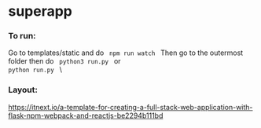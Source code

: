 # superapp

### To run:

Go to templates/static and do <code> npm run watch </code>
Then go to the outermost folder then do <code> python3 run.py </code> or <code> python run.py </code> \

### Layout: 

https://itnext.io/a-template-for-creating-a-full-stack-web-application-with-flask-npm-webpack-and-reactjs-be2294b111bd
